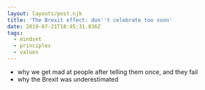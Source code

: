 ```yaml
---
layout: layouts/post.njk
title: 'The Brexit effect: don''t celebrate too soon'
date: 2019-07-21T18:45:31.836Z
tags:
  - mindset
  - principles
  - values
---
```

- why we get mad at people after telling them once, and they fail
- why the Brexit was underestimated
